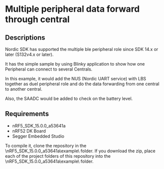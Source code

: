 # Multiple peripheral data forward through central 

## Descriptions

Nordic SDK has supported the multiple ble peripheral role since SDK 14.x or later (S132v4.x or later).

It has the simple sample by using Blinky application to show how one Peripheral can connect to several Centrals. 

In this example, it would add the NUS (Nordic UART service) with LBS together as duel peripheral role and do the data forwarding from one central to another central.

Also, the SAADC would be added to check on the battery level.

## Requirements

* nRF5_SDK_15.0.0_a53641a
* nRF52 DK Board
* Segger Embedded Studio

To compile it, clone the repository in the \nRF5_SDK_15.0.0_a53641a\example\ folder. If you download the zip, place each of the project folders of this repository into the \nRF5_SDK_15.0.0_a53641a\example\ folder.
